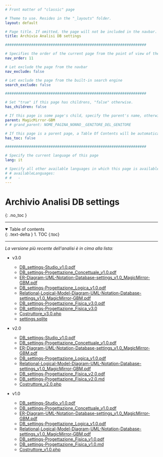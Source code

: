 ```yaml
---
# Front matter of "classic" page

# Theme to use. Resides in the "_layouts" folder.
layout: default

# Page title. If omitted, the page will not be included in the navbar.
title: Archivio Analisi DB settings

#################################################################

# Specifies the order of the current page from the point of view of the navbar. Can have repetition in the numbers, for parent-child hierarchies.
nav_order: 11

# Let exclude the page from the navbar
nav_exclude: false

# Let exclude the page from the built-in search engine
search_exclude: false

#################################################################

# Set "true" if this page has childrens, "false" otherwise.
has_children: false

# If this page is some page's child, specify the parent's name, otherwise comment out the option. If this page is some page's grandchild, specify grandparent's name, otherwise comment out the option.
parent: MagicMirror-GBM
# # grand_parent: NOME_PAGINA_NONNO__GENITORE_DEL_GENITORE

# If this page is a parent page, a Table Of Contents will be automatically generated containing all related child pages. Use the option below to disable this functionality. Should always be set to "false".
has_toc: false

#################################################################

# Specify the current language of this page
lang: it

# Specify all other available languages in which this page is available. If there's no other language in addition to "lang", comment out this option.
# # availableLanguages:
# #   - 
---
```


# Archivio Analisi DB settings
{: .no_toc }

---

<!-- Table of contents -->
<details open markdown="block">
  <summary>
    Table of contents
  </summary>
  {: .text-delta }
1. TOC
{:toc}
</details>

---

_La versione più recente dell'analisi è in cima alla lista:_

- v3.0
  - <i class="fa-solid fa-file-pdf fa-2x"></i> [DB_settings-Studio_v1.0.pdf](../../assets/ProgettazioneDatabase_settings/v1.0/DB_settings-Studio_v1.0.pdf)
  - <i class="fa-solid fa-file-pdf fa-2x"></i> [DB_settings-Progettazione_Concettuale_v1.0.pdf](../../assets/ProgettazioneDatabase_settings/v1.0/DB_settings-Progettazione_Concettuale_v1.0.pdf)
  - <i class="fa-solid fa-file-pdf fa-2x"></i> [ER-Diagram-UML-Notation-Database-settings\_v1.0\_MagicMirror-GBM.pdf](../../assets/ProgettazioneDatabase_settings/v1.0/ER-Diagram-UML-Notation-Database-settings_v1.0_MagicMirror-GBM.pdf)
  - <i class="fa-solid fa-file-pdf fa-2x"></i> [DB_settings-Progettazione_Logica_v1.0.pdf](../../assets/ProgettazioneDatabase_settings/v1.0/DB_settings-Progettazione_Logica_v1.0.pdf)
  - <i class="fa-solid fa-file-pdf fa-2x"></i> [Relational-Logical-Model-Diagram-UML-Notation-Database-settings\_v1.0\_MagicMirror-GBM.pdf](../../assets/ProgettazioneDatabase_settings/v1.0/Relational-Logical-Model-Diagram-UML-Notation-Database-settings_v1.0_MagicMirror-GBM.pdf)
  - <i class="fa-solid fa-file-pdf fa-2x"></i> [DB_settings-Progettazione_Fisica_v3.0.pdf](../../assets/ProgettazioneDatabase_settings/v3.0/DB_settings-Progettazione_Fisica_v3.0.pdf)
  - <i class="fa-brands fa-markdown fa-2x"></i> [DB_settings-Progettazione_Fisica_v3.0](v3.0/DB_settings-Progettazione_Fisica_v3.0)
  - <i class="fa-brands fa-php fa-2x"></i> [Costruttore_v3.0.php](../../assets/ProgettazioneDatabase_settings/v3.0/php/Costruttore_v3.0.php)
  - <i class="fa-solid fa-database fa-2x"></i> [settings.sqlite](https://api.onedrive.com/v1.0/shares/u!aHR0cHM6Ly8xZHJ2Lm1zL3UvcyFBbXN0V05uOEVrRXVoSnRFbV96Q19xck1saTZ0OEE_ZT1HUGRWQTY/root/content)

- v2.0
  - <i class="fa-solid fa-file-pdf fa-2x"></i> [DB_settings-Studio_v1.0.pdf](../../assets/ProgettazioneDatabase_settings/v1.0/DB_settings-Studio_v1.0.pdf)
  - <i class="fa-solid fa-file-pdf fa-2x"></i> [DB_settings-Progettazione_Concettuale_v1.0.pdf](../../assets/ProgettazioneDatabase_settings/v1.0/DB_settings-Progettazione_Concettuale_v1.0.pdf)
  - <i class="fa-solid fa-file-pdf fa-2x"></i> [ER-Diagram-UML-Notation-Database-settings\_v1.0\_MagicMirror-GBM.pdf](../../assets/ProgettazioneDatabase_settings/v1.0/ER-Diagram-UML-Notation-Database-settings_v1.0_MagicMirror-GBM.pdf)
  - <i class="fa-solid fa-file-pdf fa-2x"></i> [DB_settings-Progettazione_Logica_v1.0.pdf](../../assets/ProgettazioneDatabase_settings/v1.0/DB_settings-Progettazione_Logica_v1.0.pdf)
  - <i class="fa-solid fa-file-pdf fa-2x"></i> [Relational-Logical-Model-Diagram-UML-Notation-Database-settings\_v1.0\_MagicMirror-GBM.pdf](../../assets/ProgettazioneDatabase_settings/v1.0/Relational-Logical-Model-Diagram-UML-Notation-Database-settings_v1.0_MagicMirror-GBM.pdf)
  - <i class="fa-solid fa-file-pdf fa-2x"></i> [DB_settings-Progettazione_Fisica_v2.0.pdf](../../assets/ProgettazioneDatabase_settings/v2.0/DB_settings-Progettazione_Fisica_v2.0.pdf)
  - <i class="fa-brands fa-markdown fa-2x"></i> [DB_settings-Progettazione_Fisica_v2.0.md](v2.0/DB_settings-Progettazione_Fisica_v2.0)
  - <i class="fa-brands fa-php fa-2x"></i> [Costruttore_v2.0.php](../../assets/ProgettazioneDatabase_settings/v2.0/php/Costruttore_v2.0.php)

- v1.0
  - <i class="fa-solid fa-file-pdf fa-2x"></i> [DB_settings-Studio_v1.0.pdf](../../assets/ProgettazioneDatabase_settings/v1.0/DB_settings-Studio_v1.0.pdf)
  - <i class="fa-solid fa-file-pdf fa-2x"></i> [DB_settings-Progettazione_Concettuale_v1.0.pdf](../../assets/ProgettazioneDatabase_settings/v1.0/DB_settings-Progettazione_Concettuale_v1.0.pdf)
  - <i class="fa-solid fa-file-pdf fa-2x"></i> [ER-Diagram-UML-Notation-Database-settings\_v1.0\_MagicMirror-GBM.pdf](../../assets/ProgettazioneDatabase_settings/v1.0/ER-Diagram-UML-Notation-Database-settings_v1.0_MagicMirror-GBM.pdf)
  - <i class="fa-solid fa-file-pdf fa-2x"></i> [DB_settings-Progettazione_Logica_v1.0.pdf](../../assets/ProgettazioneDatabase_settings/v1.0/DB_settings-Progettazione_Logica_v1.0.pdf)
  - <i class="fa-solid fa-file-pdf fa-2x"></i> [Relational-Logical-Model-Diagram-UML-Notation-Database-settings\_v1.0\_MagicMirror-GBM.pdf](../../assets/ProgettazioneDatabase_settings/v1.0/Relational-Logical-Model-Diagram-UML-Notation-Database-settings_v1.0_MagicMirror-GBM.pdf)
  - <i class="fa-solid fa-file-pdf fa-2x"></i> [DB_settings-Progettazione_Fisica_v1.0.pdf](../../assets/ProgettazioneDatabase_settings/v1.0/DB_settings-Progettazione_Fisica_v1.0.pdf)
  - <i class="fa-brands fa-markdown fa-2x"></i> [DB_settings-Progettazione_Fisica_v1.0.md](v1.0/DB_settings-Progettazione_Fisica_v1.0)
  - <i class="fa-brands fa-php fa-2x"></i> [Costruttore_v1.0.php](../../assets/ProgettazioneDatabase_settings/v1.0/php/Costruttore_v1.0.php)
